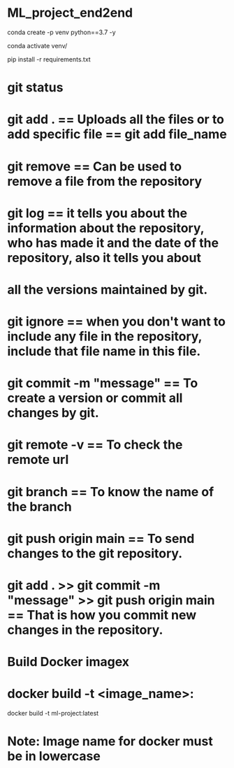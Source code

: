 # ML_project_end2end



conda create -p venv python==3.7 -y

conda activate venv/

pip install -r requirements.txt

# git status

# git add . == Uploads all the files or to add specific file == git add file_name

# git remove == Can be used to remove a file from the repository

# git log == it tells you about the information about the repository, who has made it and the date of the repository, also it tells you about 
# all the versions maintained by git.

# git ignore == when you don't want to include any file in the repository, include that file name in this file.

# git commit -m "message" == To create a version or commit all changes by git.

# git remote -v == To check the remote url

# git branch == To know the name of the branch

# git push origin main == To send changes to the git repository.


# git add . >> git commit -m "message" >>  git push origin main == That is how you commit new changes in the repository.

# Build Docker imagex

# docker build -t <image_name>: <tagname>

docker build -t ml-project:latest

# Note: Image name for docker must be in lowercase

